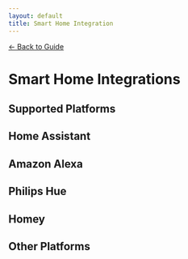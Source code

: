 ```yaml
---
layout: default
title: Smart Home Integration
---
```


<div class="back-nav">
  <a href="{{ site.baseurl }}/">← Back to Guide</a>
</div>

# Smart Home Integrations

## Supported Platforms

## Home Assistant

## Amazon Alexa

## Philips Hue

## Homey

## Other Platforms